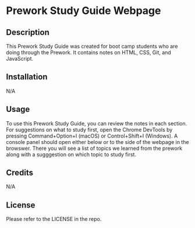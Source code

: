 # Prework Study Guide Webpage

## Description

This Prework Study Guide was created for boot camp students who are doing through the Prework. It contains notes on HTML, CSS, Git, and JavaScript.

## Installation

N/A

## Usage

To use this Prework Study Guide, you can review the notes in each section. For suggestions on what to study first, open the Chrome DevTools by pressing Command+Option+I (macOS) or Control+Shift+I (Windows). A console panel should open either below or to the side of the webpage in the browswer. There you will see a list of topics we learned from the prework along with a sugggestion on which topic to study first.

## Credits

N/A

## License

Please refer to the LICENSE in the repo.